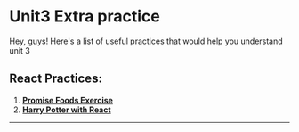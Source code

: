 # Unit3 Extra practice
Hey, guys! Here's a list of useful practices that would help you understand unit 3 

## React Practices:
1. **[Promise Foods Exercise](https://github.com/sei-jed-10/promise-extra-exercise)**
2. **[Harry Potter with React](https://github.com/sei-jed-10/harry-potter-extra-exercise)**

---
